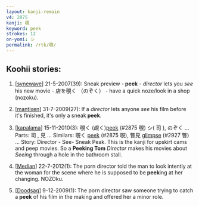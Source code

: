 ```yaml
---
layout: kanji-remain
v4: 2875
kanji: 覗
keyword: peek
strokes: 12
on-yomi: シ
permalink: /rtk/覗/
---
```


## Koohii stories: 

1) [<a href="http://kanji.koohii.com/profile/synewave">synewave</a>] 21-5-2007(39): Sneak preview -<strong> peek</strong> - <em>director</em> lets you <em>see</em> his new movie - 店を覗く （のぞく） - have a quick noze/look in a shop (nozoku).

2) [<a href="http://kanji.koohii.com/profile/mantixen">mantixen</a>] 31-7-2009(27): If a <em>director</em> lets anyone <em>see</em> his film before it&#039;s finished, it&#039;s only a sneak<strong> peek</strong>.

3) [<a href="http://kanji.koohii.com/profile/kapalama">kapalama</a>] 15-11-2010(3): 覗く (覘く)<a href="../v4/2875.html">peek</a> (#2875 覗) シ( 司 ), のぞく ... Parts: 司 , 見 ... Similars: 覗く <a href="../v4/2875.html">peek</a> (#2875 覗), 瞥見 <a href="../v4/2927.html">glimpse</a> (#2927 瞥) ... Story: Director - See- Sneak Peak. This is the kanji for upskirt cams and peep movies. So a <strong>Peeking Tom</strong> <em>Director</em> makes his movies about <em>Seeing</em> through a hole in the bathroom stall.

4) [<a href="http://kanji.koohii.com/profile/Median">Median</a>] 22-7-2012(1): The porn director told the man to look intently at the woman for the scene where he is supposed to be<strong> peek</strong>ing at her changing. NOZOku.

5) [<a href="http://kanji.koohii.com/profile/Doodsaq">Doodsaq</a>] 9-12-2009(1): The porn director saw someone trying to catch a<strong> peek</strong> of his film in the making and offered her a minor role.

